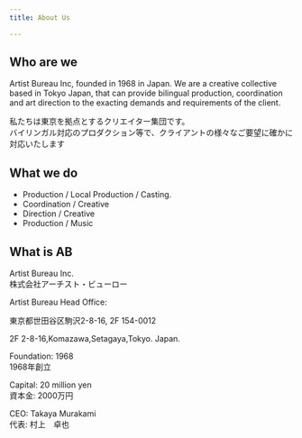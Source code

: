 ```yaml
---
title: About Us

---
```

## Who are we

Artist Bureau Inc, founded in 1968 in Japan. We are a creative collective based in Tokyo Japan, that can provide bilingual production, coordination and art direction to the exacting demands and requirements of the client.

私たちは東京を拠点とするクリエイター集団です。  
バイリンガル対応のプロダクション等で、クライアントの様々なご要望に確かに対応いたします

## What we do

* Production / Local Production / Casting.
* Coordination / Creative
* Direction / Creative
* Production / Music

## What is AB

Artist Bureau Inc.<br/>
株式会社アーチスト・ビューロー

Artist Bureau Head Office:<p/>

東京都世田谷区駒沢2-8-16, 2F 154-0012<p/>2F 2-8-16,Komazawa,Setagaya,Tokyo. Japan.

Foundation: 1968  
1968年創立

Capital: 20 million yen  
資本金: 2000万円

CEO: Takaya Murakami  
代表: 村上　卓也